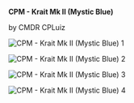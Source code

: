 **CPM - Krait Mk II (Mystic Blue)**

by CMDR CPLuiz

![CPM - Krait Mk II (Mystic Blue) 1](https://user-images.githubusercontent.com/69336657/213717737-15ca635b-1b7a-464f-8489-bc04063858e6.jpg)

![CPM - Krait Mk II (Mystic Blue) 2](https://user-images.githubusercontent.com/69336657/213717868-2a117bb6-7630-4ad2-96d2-2a728dab4819.jpg)

![CPM - Krait Mk II (Mystic Blue) 3](https://user-images.githubusercontent.com/69336657/213717978-ed7c5d95-b400-466a-8d9f-0445a385dd0b.jpg)

![CPM - Krait Mk II (Mystic Blue) 4](https://user-images.githubusercontent.com/69336657/213718085-a163fab8-2dc8-4e9e-add1-332126700009.jpg)

